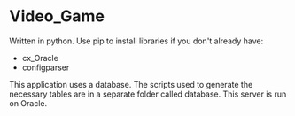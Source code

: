 # Video_Game
Written in python. Use pip to install libraries if you don't already have:

- cx_Oracle
- configparser

This application uses a database. The scripts used to generate the necessary tables are in a separate folder called database. This server is run on Oracle.